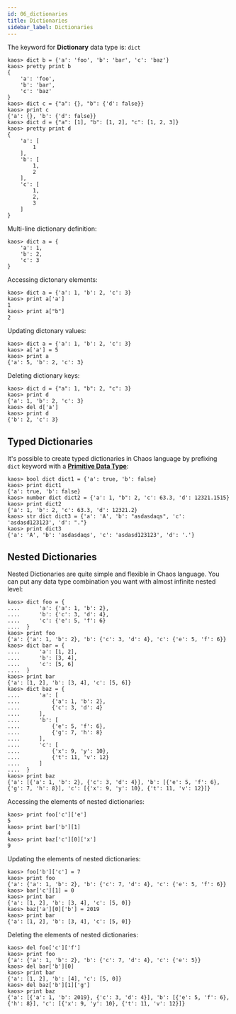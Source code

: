 ```yaml
---
id: 06_dictionaries
title: Dictionaries
sidebar_label: Dictionaries
---
```


The keyword for **Dictionary** data type is: `dict`

```chaos
kaos> dict b = {'a': 'foo', 'b': 'bar', 'c': 'baz'}
kaos> pretty print b
{
    'a': 'foo',
    'b': 'bar',
    'c': 'baz'
}
kaos> dict c = {"a": {}, "b": {'d': false}}
kaos> print c
{'a': {}, 'b': {'d': false}}
kaos> dict d = {"a": [1], "b": [1, 2], "c": [1, 2, 3]}
kaos> pretty print d
{
    'a': [
        1
    ],
    'b': [
        1,
        2
    ],
    'c': [
        1,
        2,
        3
    ]
}
```

Multi-line dictionary definition:

```chaos
kaos> dict a = {
    'a': 1,
    'b': 2,
    'c': 3
}
```

Accessing dictonary elements:

```chaos
kaos> dict a = {'a': 1, 'b': 2, 'c': 3}
kaos> print a['a']
1
kaos> print a["b"]
2
```

Updating dictonary values:

```chaos
kaos> dict a = {'a': 1, 'b': 2, 'c': 3}
kaos> a['a'] = 5
kaos> print a
{'a': 5, 'b': 2, 'c': 3}
```

Deleting dictionary keys:

```chaos
kaos> dict d = {"a": 1, "b": 2, "c": 3}
kaos> print d
{'a': 1, 'b': 2, 'c': 3}
kaos> del d['a']
kaos> print d
{'b': 2, 'c': 3}
```

## Typed Dictionaries

It's possible to create typed dictionaries in Chaos language
by prefixing `dict` keyword with a [**Primitive Data Type**](04_primitive-data-types.md):

```chaos
kaos> bool dict dict1 = {'a': true, 'b': false}
kaos> print dict1
{'a': true, 'b': false}
kaos> number dict dict2 = {'a': 1, "b": 2, 'c': 63.3, 'd': 12321.1515}
kaos> print dict2
{'a': 1, 'b': 2, 'c': 63.3, 'd': 12321.2}
kaos> str dict dict3 = {'a': 'A', 'b': "asdasdaqs", 'c': 'asdasd123123', 'd': "."}
kaos> print dict3
{'a': 'A', 'b': 'asdasdaqs', 'c': 'asdasd123123', 'd': '.'}
```

## Nested Dictionaries

Nested Dictionaries are quite simple and flexible in Chaos language. You can put any data type combination you want
with almost infinite nested level:

```chaos
kaos> dict foo = {
....      'a': {'a': 1, 'b': 2},
....      'b': {'c': 3, 'd': 4},
....      'c': {'e': 5, 'f': 6}
....  }
kaos> print foo
{'a': {'a': 1, 'b': 2}, 'b': {'c': 3, 'd': 4}, 'c': {'e': 5, 'f': 6}}
kaos> dict bar = {
....      'a': [1, 2],
....      'b': [3, 4],
....      'c': [5, 6]
....  }
kaos> print bar
{'a': [1, 2], 'b': [3, 4], 'c': [5, 6]}
kaos> dict baz = {
....      'a': [
....          {'a': 1, 'b': 2},
....          {'c': 3, 'd': 4}
....      ],
....      'b': [
....          {'e': 5, 'f': 6},
....          {'g': 7, 'h': 8}
....      ],
....      'c': [
....          {'x': 9, 'y': 10},
....          {'t': 11, 'v': 12}
....      ]
....  }
kaos> print baz
{'a': [{'a': 1, 'b': 2}, {'c': 3, 'd': 4}], 'b': [{'e': 5, 'f': 6}, {'g': 7, 'h': 8}], 'c': [{'x': 9, 'y': 10}, {'t': 11, 'v': 12}]}
```

Accessing the elements of nested dictionaries:

```chaos
kaos> print foo['c']['e']
5
kaos> print bar['b'][1]
4
kaos> print baz['c'][0]['x']
9
```

Updating the elements of nested dictionaries:

```chaos
kaos> foo['b']['c'] = 7
kaos> print foo
{'a': {'a': 1, 'b': 2}, 'b': {'c': 7, 'd': 4}, 'c': {'e': 5, 'f': 6}}
kaos> bar['c'][1] = 0
kaos> print bar
{'a': [1, 2], 'b': [3, 4], 'c': [5, 0]}
kaos> baz['a'][0]['b'] = 2019
kaos> print bar
{'a': [1, 2], 'b': [3, 4], 'c': [5, 0]}
```

Deleting the elements of nested dictionaries:

```chaos
kaos> del foo['c']['f']
kaos> print foo
{'a': {'a': 1, 'b': 2}, 'b': {'c': 7, 'd': 4}, 'c': {'e': 5}}
kaos> del bar['b'][0]
kaos> print bar
{'a': [1, 2], 'b': [4], 'c': [5, 0]}
kaos> del baz['b'][1]['g']
kaos> print baz
{'a': [{'a': 1, 'b': 2019}, {'c': 3, 'd': 4}], 'b': [{'e': 5, 'f': 6}, {'h': 8}], 'c': [{'x': 9, 'y': 10}, {'t': 11, 'v': 12}]}
```
